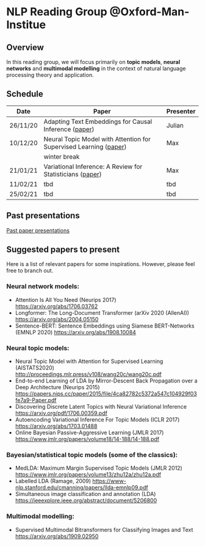 # NLP Reading Group @Oxford-Man-Institue

## Overview
In this reading group, we will focus primarily on **topic models**, **neural networks** and **multimodal modelling** in the context of natural language processing theory and application.

## Schedule

| Date      | Paper | Presenter        |
|-------|----|----|
| 26/11/20 | Adapting Text Embeddings for Causal Inference ([paper](https://arxiv.org/abs/1905.12741)) | Julian | 
| 10/12/20 | Neural Topic Model with Attention for Supervised Learning ([paper](http://proceedings.mlr.press/v108/wang20c.html)) | Max | 
|    | winter break   |    |        | 
| 21/01/21 |Variational Inference: A Review for Statisticians ([paper](https://www.tandfonline.com/doi/full/10.1080/01621459.2017.1285773)) | Max | 
| 11/02/21 | tbd  | tbd | 
| 25/02/21 | tbd  | tbd | 


## Past presentations
[Past paper presentations](https://github.com/MaximilianAhrens/nlp_reading_group/tree/main/past_presentations)

## Suggested papers to present
Here is a list of relevant papers for some inspirations. However, please feel free to branch out.

### Neural network models:							
- Attention Is All You Need (Neurips 2017)					https://arxiv.org/abs/1706.03762		
- Longformer: The Long-Document Transformer (arXiv 2020 (AllenAI))					https://arxiv.org/abs/2004.05150		
- Sentence-BERT: Sentence Embeddings using Siamese BERT-Networks (EMNLP 2020)					https://arxiv.org/abs/1908.10084	

### Neural topic models:							
- Neural Topic Model with Attention for Supervised Learning (AISTATS2020)					http://proceedings.mlr.press/v108/wang20c/wang20c.pdf		
- End-to-end Learning of LDA by Mirror-Descent Back Propagation over a Deep Architecture (Neurips 2015) https://papers.nips.cc/paper/2015/file/4ca82782c5372a547c104929f03fe7a9-Paper.pdf		
- Discovering Discrete Latent Topics with Neural Variational Inference					https://arxiv.org/pdf/1706.00359.pdf		
- Autoencoding Variational Inference For Topic Models (ICLR 2017)					https://arxiv.org/abs/1703.01488		
- Online Bayesian Passive-Aggressive Learning (JMLR 2017)					https://www.jmlr.org/papers/volume18/14-188/14-188.pdf		
												
### Bayesian/statistical topic models (some of the classics):							
- MedLDA: Maximum Margin Supervised Topic Models (JMLR 2012)					https://www.jmlr.org/papers/volume13/zhu12a/zhu12a.pdf		
- Labelled LDA (Ramage, 2009)					https://www-nlp.stanford.edu/cmanning/papers/llda-emnlp09.pdf		
- Simultaneous image classification and annotation (LDA)					https://ieeexplore.ieee.org/abstract/document/5206800		

### Multimodal modelling:
- Supervised Multimodal Bitransformers for Classifying Images and Text https://arxiv.org/abs/1909.02950
